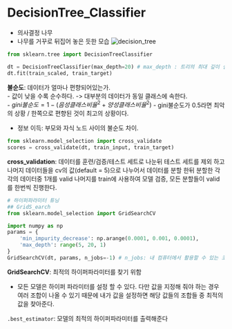 # DecisionTree_Classifier
- 의사결정 나무
- 나무를 거꾸로 뒤집어 놓은 듯한 모습
![decision_tree](ML/asset/decisiontree.png)
```python
from sklearn.tree import DecisionTreeClassifier

dt = DecisionTreeClassifier(max_depth=20) # max_depth : 트리의 최대 깊이 설정
dt.fit(train_scaled, train_target)
```
**불순도**: 데이터가 얼마나 편향되어있는가.  
    - 값이 낮을 수록 순수하다. -> 대부분의 데이터가 동일 클래스에 속한다.  
    - $gini불순도 = 1 - (음성 클래스 비율^2 + 양성 클래스 비율^2)$
    - gini불순도가 0.5라면 최악의 상황 / 한쪽으로 편향된 것이 최고의 상황이다.  

- 정보 이득: 부모와 자식 노드 사이의 불순도 차이.

```python
from sklearn.model_selection import cross_validate
scores = cross_validate(dt, train_input, train_target)
```
**cross_validation**: 데이터를 훈련/검증/테스트 세트로 나눈뒤 테스트 세트를 제외 하고 나머지 데이터들을 cv의 값(default = 5)으로 나누어서 데이터를 분할 한뒤 분할한 각각의 데이터중 1개를 valid 나머지를 train에 사용하여 모델 검증, 모든 분할들이 valid를 한번씩 진행한다.

```python
# 하이퍼파라미터 튜닝
## GridS_earch
from sklearn.model_selection import GridSearchCV

import numpy as np
params = {
    'min_impurity_decrease': np.arange(0.0001, 0.001, 0.0001),
    'max_depth': range(5, 20, 1)
}
GridSearchCV(dt, params, n_jobs=-1) # n_jobs: 내 컴퓨터에서 활용할 수 있는 코어의 수 지정(-1은 전부 사용)
```
**GridSearchCV**: 최적의 하이퍼파라미터를 찾기 위함
- 모든 모델은 하이퍼 파라미터를 설정 할 수 있다. 다만 값을 지정해 줘야 하는 경우 여러 조합이 나올 수 있기 때문에 내가 값을 설정하면 해당 값들의 조합들 중 최적의 값을 찾아준다. 

`.best_estimator`: 모델의 최적의 하이퍼파라미터를 출력해준다